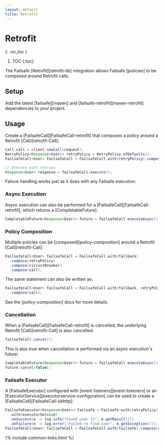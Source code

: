```yaml
---
layout: default
title: Retrofit
---
```


# Retrofit
{: .no_toc }

1. TOC
{:toc}

The Failsafe [Retrofit][retrofit-lib] integration allows Failsafe [policies] to be composed around Retrofit calls.

## Setup

Add the latest [failsafe][maven] and [failsafe-retrofit][maven-retrofit] dependencies to your project.

## Usage

Create a [FailsafeCall][FailsafeCall-retrofit] that composes a policy around a Retrofit [Call][retrofit-Call]:

```java
Call call = client.newCall(request);
RetryPolicy<Response<User>> retryPolicy = RetryPolicy.ofDefaults();
FailsafeCall<User> failsafeCall = FailsafeCall.with(retryPolicy).compose(call);

// Execute with retries
Response<User> response = failsafeCall.execute();
```

Failure handling works just as it does with any Failsafe execution.

### Async Execution

Async execution can also be performed for a [FailsafeCall][FailsafeCall-retrofit], which returns a [CompletableFuture]:

```java
CompletableFuture<Response<User>> future = failsafeCall.executeAsync();
```

### Policy Composition

Multiple policies can be [composed][policy-composition] around a Retrofit [Call][retrofit-Call]:

```java
FailsafeCall<User> failsafeCall = FailsafeCall.with(fallback)
  .compose(retryPolicy)
  .compose(circuitBreaker)
  .compose(call);
```

The same statement can also be written as:

```java
FailsafeCall<User> failsafeCall = FailsafeCall.with(fallback, retryPolicy, circuitBreaker)
  .compose(call);
```

See the [policy-composition] docs for more details.

### Cancellation

When a [FailsafeCall][FailsafeCall-retrofit] is cancelled, the underlying Retrofit [Call][retrofit-Call] is also cancelled:

```java
failsafeCall.cancel();
```

This is also true when cancellation is performed via an async execution's future:

```java
CompletableFuture<Response<User>> future = failsafeCall.executeAsync();
future.cancel(false);
```

### Failsafe Executor

A [FailsafeExecutor] configured with [event listeners][event-listeners] or an [ExecutorService][executorservice-configuration] can be used to create a [FailsafeCall][FailsafeCall-okhttp]:

```java
FailsafeExecutor<Response<User>> failsafe = Failsafe.with(retryPolicy)
  .with(executorService)
  .onSuccess(e -> log.info("Found user {}", e.getResult()))
  .onFailure(e -> log.error("Failed to find user", e.getException()));
FailsafeCall<User> failsafeCall = FailsafeCall.with(failsafe).compose(call);
```

{% include common-links.html %}